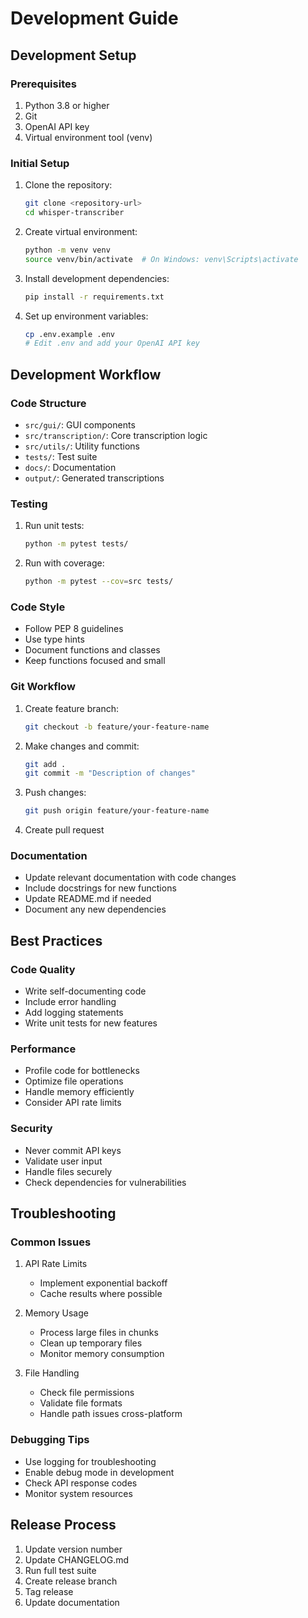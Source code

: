 # Development Guide

## Development Setup

### Prerequisites
1. Python 3.8 or higher
2. Git
3. OpenAI API key
4. Virtual environment tool (venv)

### Initial Setup
1. Clone the repository:
   ```bash
   git clone <repository-url>
   cd whisper-transcriber
   ```

2. Create virtual environment:
   ```bash
   python -m venv venv
   source venv/bin/activate  # On Windows: venv\Scripts\activate
   ```

3. Install development dependencies:
   ```bash
   pip install -r requirements.txt
   ```

4. Set up environment variables:
   ```bash
   cp .env.example .env
   # Edit .env and add your OpenAI API key
   ```

## Development Workflow

### Code Structure
- `src/gui/`: GUI components
- `src/transcription/`: Core transcription logic
- `src/utils/`: Utility functions
- `tests/`: Test suite
- `docs/`: Documentation
- `output/`: Generated transcriptions

### Testing
1. Run unit tests:
   ```bash
   python -m pytest tests/
   ```

2. Run with coverage:
   ```bash
   python -m pytest --cov=src tests/
   ```

### Code Style
- Follow PEP 8 guidelines
- Use type hints
- Document functions and classes
- Keep functions focused and small

### Git Workflow
1. Create feature branch:
   ```bash
   git checkout -b feature/your-feature-name
   ```

2. Make changes and commit:
   ```bash
   git add .
   git commit -m "Description of changes"
   ```

3. Push changes:
   ```bash
   git push origin feature/your-feature-name
   ```

4. Create pull request

### Documentation
- Update relevant documentation with code changes
- Include docstrings for new functions
- Update README.md if needed
- Document any new dependencies

## Best Practices

### Code Quality
- Write self-documenting code
- Include error handling
- Add logging statements
- Write unit tests for new features

### Performance
- Profile code for bottlenecks
- Optimize file operations
- Handle memory efficiently
- Consider API rate limits

### Security
- Never commit API keys
- Validate user input
- Handle files securely
- Check dependencies for vulnerabilities

## Troubleshooting

### Common Issues
1. API Rate Limits
   - Implement exponential backoff
   - Cache results where possible

2. Memory Usage
   - Process large files in chunks
   - Clean up temporary files
   - Monitor memory consumption

3. File Handling
   - Check file permissions
   - Validate file formats
   - Handle path issues cross-platform

### Debugging Tips
- Use logging for troubleshooting
- Enable debug mode in development
- Check API response codes
- Monitor system resources

## Release Process
1. Update version number
2. Update CHANGELOG.md
3. Run full test suite
4. Create release branch
5. Tag release
6. Update documentation 